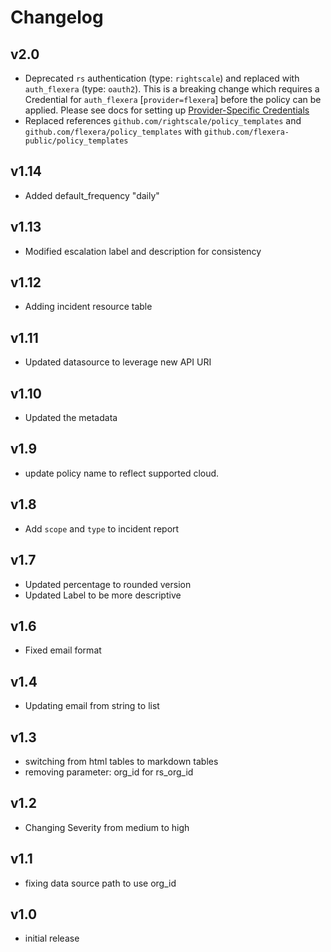 # Changelog

## v2.0

- Deprecated `rs` authentication (type: `rightscale`) and replaced with `auth_flexera` (type: `oauth2`).  This is a breaking change which requires a Credential for `auth_flexera` [`provider=flexera`] before the policy can be applied.  Please see docs for setting up [Provider-Specific Credentials](https://docs.flexera.com/flexera/EN/Automation/ProviderCredentials.htm)
- Replaced references `github.com/rightscale/policy_templates` and `github.com/flexera/policy_templates` with `github.com/flexera-public/policy_templates`

## v1.14

- Added default_frequency "daily"

## v1.13

- Modified escalation label and description for consistency

## v1.12

- Adding incident resource table

## v1.11

- Updated datasource to leverage new API URI

## v1.10

- Updated the metadata

## v1.9

- update policy name to reflect supported cloud.

## v1.8

- Add `scope` and `type` to incident report

## v1.7

- Updated percentage to rounded version
- Updated Label to be more descriptive

## v1.6

- Fixed email format

## v1.4

- Updating email from string to list

## v1.3

- switching from html tables to markdown tables
- removing parameter: org_id for rs_org_id

## v1.2

- Changing Severity from medium to high

## v1.1

- fixing data source path to use org_id

## v1.0

- initial release
